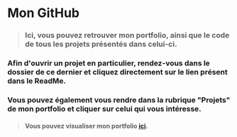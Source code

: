# Mon GitHub

> ### Ici, vous pouvez retrouver mon portfolio, ainsi que le code de tous les projets présentés dans celui-ci.

### Afin d'ouvrir un projet en particulier, rendez-vous dans le dossier de ce dernier et cliquez directement sur le lien présent dans le ReadMe.

### Vous pouvez également vous rendre dans la rubrique "Projets" de mon portfolio et cliquer sur celui qui vous intéresse. 


> #### Vous pouvez visualiser mon portfolio [ici](https://htmlpreview.github.io/?https://github.com/alexy103/projets/blob/main/portfolio/index.html).
